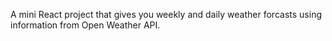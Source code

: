 A mini React project that gives you weekly and daily weather forcasts using information from Open Weather API.
